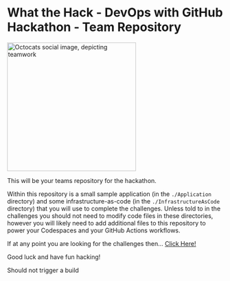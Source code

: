 # What the Hack - DevOps with GitHub Hackathon - Team Repository

<img src="https://octodex.github.com/images/socialite.jpg" height=300 width=300 alt="Octocats social image, depicting teamwork"></img>

This will be your teams repository for the hackathon. 

Within this repository is a small sample application (in the `./Application` directory) and some infrastructure-as-code (in the `./InfrastructureAsCode` directory) that you will use to complete the challenges. Unless told to in the challenges you should not need to modify code files in these directories, however you will likely need to add additional files to this repository to power your Codespaces and your GitHub Actions workflows.

If at any point you are looking for the challenges then... [Click Here!](https://aka.ms/wth-github)

Good luck and have fun hacking!

Should not trigger a build
